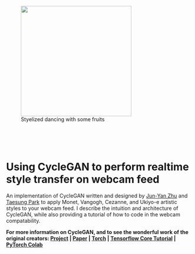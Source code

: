 <figure>
  <img src='imgs/webcamdemo.gif' align="center" width=300>
  <figcaption>Styelized dancing with some fruits</figcaption>
 </figure>
 

<br><br><br>

# Using CycleGAN to perform realtime style transfer on webcam feed

An implementation of CycleGAN written and designed by [Jun-Yan Zhu](https://github.com/junyanz) and [Taesung Park](https://github.com/taesungp) to apply Monet, Vangogh, Cezanne, and Ukiyo-e artistic styles to your webcam feed. I describe the intuition and architecture of CycleGAN, while also providing a tutorial of how to code in the webcam compatability.



**For more information on CycleGAN, and to see the wonderful work of the original creators: [Project](https://junyanz.github.io/CycleGAN/) |  [Paper](https://arxiv.org/pdf/1703.10593.pdf) |  [Torch](https://github.com/junyanz/CycleGAN) |
[Tensorflow Core Tutorial](https://www.tensorflow.org/tutorials/generative/cyclegan) | [PyTorch Colab](https://colab.research.google.com/github/junyanz/pytorch-CycleGAN-and-pix2pix/blob/master/CycleGAN.ipynb)**
